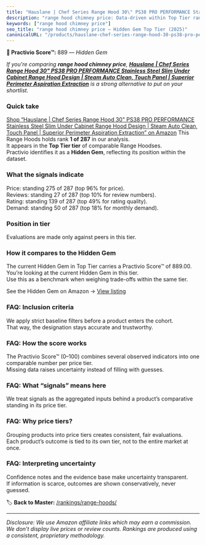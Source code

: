 ```yaml
---
title: "Hauslane | Chef Series Range Hood 30\" PS38 PRO PERFORMANCE Stainless Steel Slim Under Cabinet Range Hood Design | Steam Auto Clean, Touch Panel | Superior Perimeter Aspiration Extraction"
description: "range hood chimney price: Data-driven within Top Tier ranking using the Practivio Score™. Positioned by quality, value, demand, findability, momentum."
keywords: ["range hood chimney price"]
seo_title: "range hood chimney price — Hidden Gem Top Tier (2025)"
canonicalURL: "/products/hauslane-chef-series-range-hood-30-ps38-pro-performance-stainless-steel-slim-under-cabinet-range-hood-design-steam-auto-clean-touch-panel-superior-perimeter-aspiration-extraction-B06XWH5S3Q/"
---
```


**💎 Practivio Score™:** 889 — _Hidden Gem_


*If you're comparing **range hood chimney price**, **[Hauslane | Chef Series Range Hood 30" PS38 PRO PERFORMANCE Stainless Steel Slim Under Cabinet Range Hood Design | Steam Auto Clean, Touch Panel | Superior Perimeter Aspiration Extraction](https://www.amazon.com/dp/B06XWH5S3Q?tag=practivio-20)** is a strong alternative to put on your shortlist.*
### Quick take
[Shop “Hauslane | Chef Series Range Hood 30" PS38 PRO PERFORMANCE Stainless Steel Slim Under Cabinet Range Hood Design | Steam Auto Clean, Touch Panel | Superior Perimeter Aspiration Extraction” on Amazon](https://www.amazon.com/dp/B06XWH5S3Q?tag=practivio-20)
This Range Hoods holds rank **1 of 287** in our analysis.  
It appears in the **Top Tier tier** of comparable Range Hoodses.  
Practivio identifies it as a **Hidden Gem**, reflecting its position within the dataset.

### What the signals indicate
Price: standing 275 of 287 (top 96% for price).  
Reviews: standing 27 of 287 (top 10% for review numbers).  
Rating: standing 139 of 287 (top 49% for rating quality).  
Demand: standing 50 of 287 (top 18% for monthly demand).

### Position in tier
Evaluations are made only against peers in this tier.

### How it compares to the Hidden Gem
The current Hidden Gem in Top Tier carries a Practivio Score™ of 889.00.  
You’re looking at the current Hidden Gem in this tier.  
Use this as a benchmark when weighing trade-offs within the same tier.  

See the Hidden Gem on Amazon → [View listing](https://www.amazon.com/dp/B06XWH5S3Q?tag=practivio-20)

### FAQ: Inclusion criteria
We apply strict baseline filters before a product enters the cohort.  
That way, the designation stays accurate and trustworthy.

### FAQ: How the score works
The Practivio Score™ (0–100) combines several observed indicators into one comparable number per price tier.  
Missing data raises uncertainty instead of filling with guesses.

### FAQ: What “signals” means here
We treat signals as the aggregated inputs behind a product’s comparative standing in its price tier.

### FAQ: Why price tiers?
Grouping products into price tiers creates consistent, fair evaluations.  
Each product’s outcome is tied to its own tier, not to the entire market at once.

### FAQ: Interpreting uncertainty
Confidence notes and the evidence base make uncertainty transparent.  
If information is scarce, outcomes are shown conservatively, never guessed.


🏷️ **Back to Master:** [/rankings/range-hoods/](/rankings/range-hoods/)

---
_Disclosure: We use Amazon affiliate links which may earn a commission. We don’t display live prices or review counts. Rankings are produced using a consistent, proprietary methodology._
